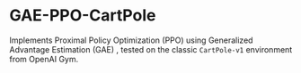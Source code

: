 # GAE-PPO-CartPole
Implements Proximal Policy Optimization (PPO) using Generalized Advantage Estimation (GAE) , tested on the classic `CartPole-v1` environment from OpenAI Gym.
